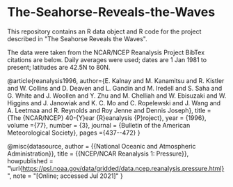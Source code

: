 # The-Seahorse-Reveals-the-Waves
This repository contains an R data object and R code for the project described in "The Seahorse Reveals the Waves".

The data were taken from the NCAR/NCEP Reanalysis Project BibTex citations are below. Daily averages were used; dates are 1 Jan 1981 to present; latitudes are 42.5N to 80N.


@article{reanalysis1996,
  author={E. Kalnay and M. Kanamitsu and R. Kistler and W. Collins and D. Deaven and L. Gandin and M. Iredell and S. Saha and G. White and J. Woollen and Y. Zhu and M. Chelliah and W. Ebisuzaki and W. Higgins and J. Janowiak and K. C. Mo and C. Ropelewski and J. Wang and A. Leetmaa and R. Reynolds and Roy Jenne and Dennis Joseph},
  title = {The {NCAR/NCEP} 40-{Y}ear {R}eanalysis {P}roject},
  year = {1996},
  volume ={77},
  number = {3},
  journal = {Bulletin of the American Meteorological Society},
  pages ={437--472}
}

@misc{datasource,
  author        = {{National Oceanic and Atmospheric Administration}},
  title         = {{NCEP/NCAR Reanalysis 1: Pressure}},
  howpublished = "\url{https://psl.noaa.gov/data/gridded/data.ncep.reanalysis.pressure.html}",
  note = "[Online; accessed Jul 2021]"
}

